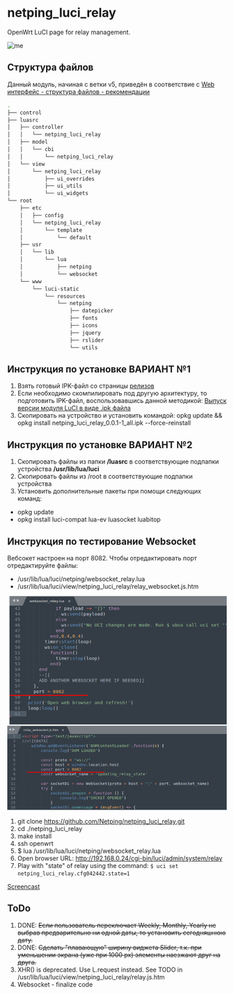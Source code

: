 # netping_luci_relay

OpenWrt LuCI page for relay management.

![me](https://github.com/Netping/netping_luci_relay/blob/v4/control/screenshot_animated.gif)

## Структура файлов

Данный модуль, начиная с ветки v5, приведён в соответствие с [Web интерфейс - структура файлов - рекомендации](https://netping.atlassian.net/wiki/spaces/PROJ/pages/2728821288/Web+-+LuCI)

```bash
.
├── control
├── luasrc
│   ├── controller
│   │   └── netping_luci_relay
│   ├── model
│   │   └── cbi
│   │       └── netping_luci_relay
│   └── view
│       └── netping_luci_relay
│           ├── ui_overrides
│           ├── ui_utils
│           └── ui_widgets
└── root
    ├── etc
    │   ├── config
    │   └── netping_luci_relay
    │       └── template
    │           └── default
    ├── usr
    │   └── lib
    │       └── lua
    │           ├── netping
    │           └── websocket
    └── www
        └── luci-static
            └── resources
                └── netping
                    ├── datepicker
                    ├── fonts
                    ├── icons
                    ├── jquery
                    ├── rslider
                    └── utils
```

## Инструкция по установке ВАРИАНТ №1

1. Взять готовый IPK-файл со страницы [релизов](https://github.com/Netping/netping_luci_relay/releases)
2. Если необходимо скомпилировать под другую архитектуру, то подготовить IPK-файл, воспользовавшись данной методикой: [Выпуск версии модуля LuCI в виде .ipk файла](https://netping.atlassian.net/wiki/spaces/PROJ/pages/3194945556/LuCI+.ipk)
3. Скопировать на устройство и установить командой:
opkg update && opkg install netping_luci_relay_0.0.1-1_all.ipk --force-reinstall

## Инструкция по установке ВАРИАНТ №2

1. Скопировать файлы из папки **/luasrc** в соответствующие подпапки устройства **/usr/lib/lua/luci**
2. Скопировать файлы из /root в соответствующие подпапки устройства
3. Установить дополнительные пакеты при помощи следующих команд:
* opkg update
* opkg install luci-compat lua-ev luasocket luabitop

## Инструкция по тестирование Websocket

Вебсокет настроен на порт 8082. Чтобы отредактировать порт отредактируйте файлы:
* /usr/lib/lua/luci/netping/websocket_relay.lua
* /usr/lib/lua/luci/view/netping_luci_relay/relay_websocket.js.htm

![me](https://github.com/Netping/netping_luci_relay/blob/v5/wsport_lua.png)
![me](https://github.com/Netping/netping_luci_relay/blob/v5/wsport_js.png)

1. git clone https://github.com/Netping/netping_luci_relay.git
2. cd ./netping_luci_relay
3. make install
4. ssh openwrt
5. $ lua /usr/lib/lua/luci/netping/websocket_relay.lua
6. Open browser URL: http://192.168.0.24/cgi-bin/luci/admin/system/relay
7. Play with "state" of relay using the command:
```$ uci set netping_luci_relay.cfg042442.state=1```

[Screencast](https://www.youtube.com/watch?v=FQKr_YZB6S0)

## ToDo

1. DONE: ~~Если пользователь переключает Weekly, Monthly, Yearly не выбрав предварительно ни одной даты, то установить сегодняшнюю дату.~~
2. DONE: ~~Сделать "плавающую" ширину виджета Slider, т.к. при уменьшении экрана (уже при 1000 px) элементы наезжают друг на друга.~~
3. XHR() is deprecated. Use L.request instead. See TODO in /usr/lib/lua/luci/view/netping_luci_relay/relay.js.htm
4. Websocket - finalize code
